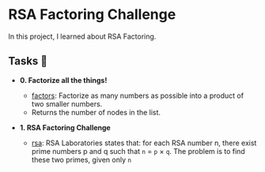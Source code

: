 # RSA Factoring Challenge

In this project, I learned about RSA Factoring.


## Tasks :page_with_curl:

* **0. Factorize all the things!**
  * [factors](./factors): Factorize as many numbers as possible
  into a product of two smaller numbers.
  * Returns the number of nodes in the list.

* **1. RSA Factoring Challenge**
  * [rsa](./rsa): RSA Laboratories states that: for each RSA number n,
  there exist prime numbers p and q such that `n` = `p` × `q`.
  The problem is to find these two primes, given only `n`
